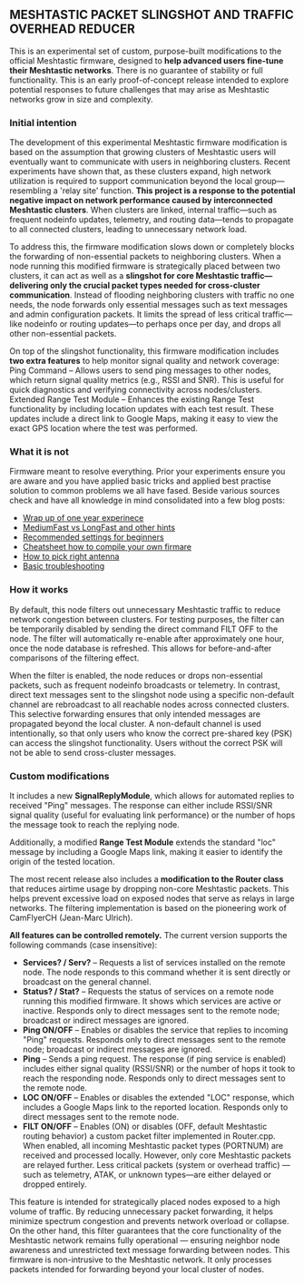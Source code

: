 ## MESHTASTIC PACKET SLINGSHOT AND TRAFFIC OVERHEAD REDUCER

This is an experimental set of custom, purpose-built modifications to the official Meshtastic firmware, designed to **help advanced users fine-tune their Meshtastic networks**. There is no guarantee of stability or full functionality. This is an early proof-of-concept release intended to explore potential responses to future challenges that may arise as Meshtastic networks grow in size and complexity.

### Initial intention
The development of this experimental Meshtastic firmware modification is based on the assumption that growing clusters of Meshtastic users will eventually want to communicate with users in neighboring clusters. Recent experiments have shown that, as these clusters expand, high network utilization is required to support communication beyond the local group—resembling a 'relay site' function. **This project is a response to the potential negative impact on network performance caused by interconnected Meshtastic clusters**. When clusters are linked, internal traffic—such as frequent nodeinfo updates, telemetry, and routing data—tends to propagate to all connected clusters, leading to unnecessary network load.

To address this, the firmware modification slows down or completely blocks the forwarding of non-essential packets to neighboring clusters. When a node running this modified firmware is strategically placed between two clusters, it can act as well as a **slingshot for core Meshtastic traffic—delivering only the crucial packet types needed for cross-cluster communication**. Instead of flooding neighboring clusters with traffic no one needs, the node forwards only essential messages such as text messages and admin configuration packets. It limits the spread of less critical traffic—like nodeinfo or routing updates—to perhaps once per day, and drops all other non-essential packets.

On top of the slingshot functionality, this firmware modification includes **two extra features** to help monitor signal quality and network coverage: Ping Command – Allows users to send ping messages to other nodes, which return signal quality metrics (e.g., RSSI and SNR). This is useful for quick diagnostics and verifying connectivity across nodes/clusters. Extended Range Test Module – Enhances the existing Range Test functionality by including location updates with each test result. These updates include a direct link to Google Maps, making it easy to view the exact GPS location where the test was performed.

### What it is not
Firmware meant to resolve everything. Prior your experiments ensure you are aware and you have applied basic tricks and applied best practise solution to common problems we all have fased. Beside various sources check and have all knowledge in mind consolidated into a few blog posts:

- [Wrap up of one year experinece](https://meshtastic--czbrno-blogspot-com.translate.goog/2025/01/kapitola-1-po-jednom-roce.html?_x_tr_sl=cs&_x_tr_tl=en&_x_tr_hl=cs&_x_tr_pto=wapp)
- [MediumFast vs LongFast and other hints](https://meshtastic--czbrno-blogspot-com.translate.goog/2025/01/meshtastic-moznost-soucasne-existence.html?_x_tr_sl=cs&_x_tr_tl=en&_x_tr_hl=cs&_x_tr_pto=wapp)
- [Recommended settings for beginners](https://meshtastic--czbrno-blogspot-com.translate.goog/2025/01/meshtastic-manifest-draft.html?_x_tr_sl=cs&_x_tr_tl=en&_x_tr_hl=cs&_x_tr_pto=wapp)
- [Cheatsheet how to compile your own firmare](https://meshtastic--czbrno-blogspot-com.translate.goog/2025/02/meshtastic-kompilace-vlastniho-firmware.html?_x_tr_sl=cs&_x_tr_tl=en&_x_tr_hl=cs&_x_tr_pto=wapp)
- [How to pick right antenna](https://meshtastic--czbrno-blogspot-com.translate.goog/2025/02/meshtastic-ja-vybrat-antenu.html?_x_tr_sl=cs&_x_tr_tl=en&_x_tr_hl=cs&_x_tr_pto=wapp)
- [Basic troubleshooting](https://meshtastic--czbrno-blogspot-com.translate.goog/2025/02/meshtastic-zakladni-troubleshooting.html?_x_tr_sl=cs&_x_tr_tl=en&_x_tr_hl=cs&_x_tr_pto=wapp)

### How it works
By default, this node filters out unnecessary Meshtastic traffic to reduce network congestion between clusters. For testing purposes, the filter can be temporarily disabled by sending the direct command FILT OFF to the node. The filter will automatically re-enable after approximately one hour, once the node database is refreshed. This allows for before-and-after comparisons of the filtering effect.

When the filter is enabled, the node reduces or drops non-essential packets, such as frequent nodeinfo broadcasts or telemetry. In contrast, direct text messages sent to the slingshot node using a specific non-default channel are rebroadcast to all reachable nodes across connected clusters. This selective forwarding ensures that only intended messages are propagated beyond the local cluster. A non-default channel is used intentionally, so that only users who know the correct pre-shared key (PSK) can access the slingshot functionality. Users without the correct PSK will not be able to send cross-cluster messages.

### Custom modifications
It includes a new **SignalReplyModule**, which allows for automated replies to received "Ping" messages. The response can either include RSSI/SNR signal quality (useful for evaluating link performance) or the number of hops the message took to reach the replying node.

Additionally, a modified **Range Test Module** extends the standard "loc" message by including a Google Maps link, making it easier to identify the origin of the tested location.

The most recent release also includes a **modification to the Router class** that reduces airtime usage by dropping non-core Meshtastic packets. This helps prevent excessive load on exposed nodes that serve as relays in large networks. The filtering implementation is based on the pioneering work of CamFlyerCH (Jean-Marc Ulrich). 

**All features can be controlled remotely.** The current version supports the following commands (case insensitive):

 - **Services? / Serv?** – Requests a list of services installed on the remote node. The node responds to this command whether it is sent directly or broadcast on the general channel.
 - **Status? / Stat?** – Requests the status of services on a remote node running this modified firmware. It shows which services are active or inactive. Responds only to direct messages sent to the remote node; broadcast or indirect messages are ignored.
 - **Ping ON/OFF** – Enables or disables the service that replies to incoming "Ping" requests. Responds only to direct messages sent to the remote node; broadcast or indirect messages are ignored.
 - **Ping** – Sends a ping request. The response (if ping service is enabled) includes either signal quality (RSSI/SNR) or the number of hops it took to reach the responding node. Responds only to direct messages sent to the remote node.
 - **LOC ON/OFF** – Enables or disables the extended "LOC" response, which includes a Google Maps link to the reported location. Responds only to direct messages sent to the remote node.
 - **FILT ON/OFF** – Enables (ON) or disables (OFF, default Meshtastic routing behavior) a custom packet filter implemented in Router.cpp. When enabled, all incoming Meshtastic packet types (PORTNUM) are received and processed locally. However, only core Meshtastic packets are relayed further. Less critical packets (system or overhead traffic) — such as telemetry, ATAK, or unknown types—are either delayed or dropped entirely.

This feature is intended for strategically placed nodes exposed to a high volume of traffic. By reducing unnecessary packet forwarding, it helps minimize spectrum congestion and prevents network overload or collapse. On the other hand, this filter guarantees that the core functionality of the Meshtastic network remains fully operational — ensuring neighbor node awareness and unrestricted text message forwarding between nodes. This firmware is non-intrusive to the Meshtastic network. It only processes packets intended for forwarding beyond your local cluster of nodes.